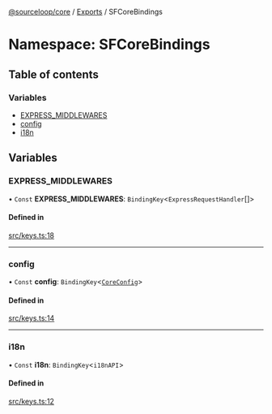 [@sourceloop/core](../README.md) / [Exports](../modules.md) / SFCoreBindings

# Namespace: SFCoreBindings

## Table of contents

### Variables

- [EXPRESS\_MIDDLEWARES](SFCoreBindings.md#express_middlewares)
- [config](SFCoreBindings.md#config)
- [i18n](SFCoreBindings.md#i18n)

## Variables

### EXPRESS\_MIDDLEWARES

• `Const` **EXPRESS\_MIDDLEWARES**: `BindingKey`<`ExpressRequestHandler`[]\>

#### Defined in

[src/keys.ts:18](https://github.com/sourcefuse/loopback4-microservice-catalog/blob/00e854d46/packages/core/src/keys.ts#L18)

___

### config

• `Const` **config**: `BindingKey`<[`CoreConfig`](../interfaces/CoreConfig.md)\>

#### Defined in

[src/keys.ts:14](https://github.com/sourcefuse/loopback4-microservice-catalog/blob/00e854d46/packages/core/src/keys.ts#L14)

___

### i18n

• `Const` **i18n**: `BindingKey`<`i18nAPI`\>

#### Defined in

[src/keys.ts:12](https://github.com/sourcefuse/loopback4-microservice-catalog/blob/00e854d46/packages/core/src/keys.ts#L12)
